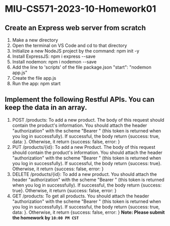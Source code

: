 # MIU-CS571-2023-10-Homework01
## Create an Express web server from scratch
1. Make a new directory
2. Open the terminal on VS Code and cd to that directory
3. Initialize a new NodeJS project by the command: npm init -y
4. Install ExpressJS: npm i express --save
5. Install nodemon: npm i nodemon --save
6. Add the line to 'scripts' of the file package.json
"start": "nodemon app.js"
7. Create the file app.js
8. Run the app: npm start
## Implement the following Restful APIs. You can keep the data in an array.
1. POST /products: To add a new product. The body of this request should contain the product's information. You should attach the header "authorization" with the scheme "Bearer <token>" (this token is returned when you log in successfully). If successful, the body return {success: true, data: <new Product>}. Otherwise, it return {success: false, error: <message>}
2. PUT /products/{id}: To add a new Product. The body of this request should contain the product's information. You should attach the header "authorization" with the scheme "Bearer <token>" (this token is returned when you log in successfully). If successful, the body return {success: true}. Otherwise, it return {success: false, error: <message>}
3. DELETE /products/{id}: To add a new product. You should attach the header "authorization" with the scheme "Bearer <token>" (this token is returned when you log in successfully). If successful, the body return {success: true}. Otherwise, it return {success: false, error: <message>}
4. GET /products: To get all products. You should attach the header "authorization" with the scheme "Bearer <token>" (this token is returned when you log in successfully). If successful, the body return {success: true, data: <list of products>}. Otherwise, it return {success: false, error: <message>}
**Note: Please submit the homework by `10:00 PM CST`**
